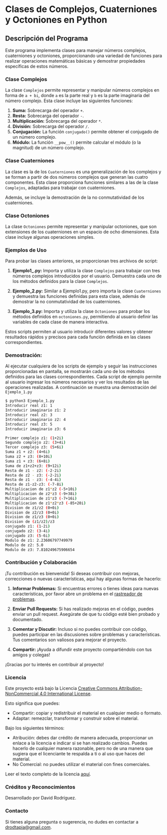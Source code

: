 # Clases de Complejos, Cuaterniones y Octoniones en Python

## Descripción del Programa

Este programa implementa clases para manejar números complejos, cuaterniones y octoniones, proporcionando una variedad de funciones para realizar operaciones matemáticas básicas y demostrar propiedades específicas de estos números.

### Clase Complejos

La clase `Complejos` permite representar y manipular números complejos en forma de `a + bi`, donde `a` es la parte real y `b` es la parte imaginaria del número complejo. Esta clase incluye las siguientes funciones:

1. **Suma:** Sobrecarga del operador `+`.
2. **Resta:** Sobrecarga del operador `-`.
3. **Multiplicación:** Sobrecarga del operador `*`.
4. **División:** Sobrecarga del operador `/`.
5. **Conjugación:** La función `conjugado()` permite obtener el conjugado de un número complejo.
6. **Módulo:** La función `__pow__()` permite calcular el módulo (o la magnitud) de un número complejo.

### Clase Cuaterniones

La clase es la de los `Cuaterniones` es una generalización de los complejos y se forman a partir de dos números complejos que generan las cuatro componentes. Esta clase proporciona funciones similares a las de la clase `Complejos`, adaptadas para trabajar con cuaterniones.

Además, se incluye la demostración de la no conmutatividad de los cuaterniones.

### Clase Octoniones

La clase `Octoniones` permite representar y manipular octoniones, que son extensiones de los cuaterniones en un espacio de ocho dimensiones. Esta clase incluye algunas operaciones simples.

### Ejemplos de Uso

Para probar las clases anteriores, se proporcionan tres archivos de script:

1. **Ejemplo1_.py:** Importa y utiliza la clase `Complejos` para trabajar con tres números complejos introducidos por el usuario. Demuestra cada uno de los métodos definidos para la clase `Complejos`.

2. **Ejemplo_2.py:** Similar a Ejemplo1.py, pero importa la clase `Cuaterniones` y demuestra las funciones definidas para esta clase, además de demostrar la no conmutatividad de los cuaterniones.

3. **Ejemplo_3.py:** Importa y utiliza la clase `Octoniones` para probar los métodos definidos en `octoniones.py`, permitiendo al usuario definir las variables de cada clase de manera interactiva.

Estos scripts permiten al usuario introducir diferentes valores y obtener resultados rápidos y precisos para cada función definida en las clases correspondientes.

### Demostración:
Al ejecutar cualquiera de los scripts de ejemplo y seguir las instrucciones proporcionadas en pantalla, se mostrarán cada uno de los métodos definidos para las clases correspondientes. Cada script de ejemplo permite al usuario ingresar los números necesarios y ver los resultados de las operaciones realizadas. A continuación se muestra una demostración del `Ejemplo_1.py`
```bash
$ python3 Ejemplo_1.py
Introducir real z1: 1
Introducir imaginario z1: 2
Introducir real z2: 3
Introducir imaginario z2: 4
Introducir real z3: 5
Introducir imaginario z3: 6

Primer complejo z1: (1+2i)
Segundo complejo z2: (3+4i)
Tercer complejo z3: (5+6i)
Suma z1 + z2: (4+6i)
Suma z2 + z3: (8+10i)
Suma z1 + z3: (6+8i)
Suma de z1+z2+z3: (9+12i)
Resta de z1 - z2: (-2-2i)
Resta de z2 - z3: (-2-2i)
Resta de z1 - z3: (-4-4i)
Resta de z1-z2-z3: (-7-8i)
Multiplicacion de z1*z2 (-5+10i)
Multiplicacion de z2*z3 (-9+38i)
Multiplicacion de z1*z3 (-7+16i)
Multiplicacion de z1*z2*z3 (-85+20i)
Division de z1/z2 (0+0i)
Division de z2/z3 (0+0i)
Division de z1/z3 (0+0i)
Division de (z1/z2)/z3
conjugado z1: (1-2i)
conjugado z2: (3-4i)
conjugado z3: (5-6i)
Modulo de z1: 2.23606797749979
Modulo de z2: 5.0
Modulo de z3: 7.810249675906654
```
### Contribución y Colaboración

¡Tu contribución es bienvenida! Si deseas contribuir con mejoras, correcciones o nuevas características, aquí hay algunas formas de hacerlo:

1. **Informar Problemas:** Si encuentras errores o tienes ideas para nuevas características, por favor abre un problema en el [rastreador de problemas](https://github.com/drodtapia/Complejos-Cuaterniones-Octoniones/issues).
   
2. **Enviar Pull Requests:** Si has realizado mejoras en el código, puedes enviar un pull request. Asegúrate de que tu código esté bien probado y documentado.

3. **Comentar y Discutir:** Incluso si no puedes contribuir con código, puedes participar en las discusiones sobre problemas y características. Tus comentarios son valiosos para mejorar el proyecto.

4. **Compartir:** ¡Ayuda a difundir este proyecto compartiéndolo con tus amigos y colegas!

¡Gracias por tu interés en contribuir al proyecto!

### Licencia

Este proyecto está bajo la Licencia [Creative Commons Attribution-NonCommercial 4.0 International License](https://creativecommons.org/licenses/by-nc/4.0/).

Esto significa que puedes:

- Compartir: copiar y redistribuir el material en cualquier medio o formato.
- Adaptar: remezclar, transformar y construir sobre el material.

Bajo los siguientes términos:

- Atribución: debes dar crédito de manera adecuada, proporcionar un enlace a la licencia e indicar si se han realizado cambios. Puedes hacerlo de cualquier manera razonable, pero no de una manera que sugiera que el licenciante te respalda a ti o al uso que haces del material.
- No Comercial: no puedes utilizar el material con fines comerciales.

Leer el texto completo de la licencia [aquí](https://creativecommons.org/licenses/by-nc/4.0/legalcode).

### Créditos y Reconocimientos
Desarrollado por David Rodríguez.

### Contacto
Si tienes alguna pregunta o sugerencia, no dudes en contactar a drodtapia@gmail.com.
